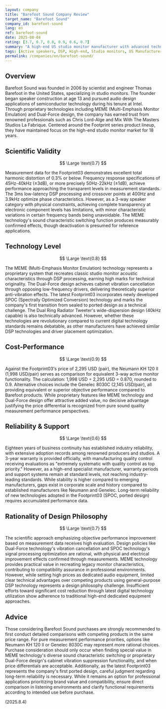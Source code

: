 ```yaml
---
layout: company
title: "Barefoot Sound Company Review"
target_name: "Barefoot Sound"
company_id: barefoot-sound
lang: en
ref: barefoot-sound
date: 2025-08-04
rating: [3.7, 0.7, 0.8, 0.9, 0.6, 0.7]
summary: "A high-end US studio monitor manufacturer with advanced technical capabilities. While MEME technology and Dual-Force design earn industry recognition, cost-performance is standard due to small price differences with alternatives."
tags: [Active speakers, DSP, High-end, Studio monitors, US Manufacturer]
permalink: /companies/en/barefoot-sound/
---
```

## Overview

Barefoot Sound was founded in 2006 by scientist and engineer Thomas Barefoot in the United States, specializing in studio monitors. The founder began speaker construction at age 13 and pursued audio design applications of semiconductor technology during his tenure at Intel. Through proprietary technologies including MEME (Multi-Emphasis Monitor Emulation) and Dual-Force design, the company has earned trust from renowned professionals such as Chris Lord-Alge and Mix With The Masters Studios La Fabrique. Centered around the Footprint series product lineup, they have maintained focus on the high-end studio monitor market for 18 years.

## Scientific Validity

$$ \Large \text{0.7} $$

Measurement data for the Footprint03 demonstrates excellent total harmonic distortion of 0.3% or below. Frequency response specifications of 45Hz-40kHz (±3dB), or more precisely 50Hz-22kHz (±1dB), achieve performance approaching the transparent levels in measurement standards. The 3ms low-latency DSP processing and crossover points at 400Hz and 3.9kHz optimize phase characteristics. However, as a 3-way speaker category with physical constraints, achieving complete transparency at electronic component levels has limitations, with minor characteristic variations in certain frequency bands being unavoidable. The MEME technology's sound characteristic switching function produces measurably confirmed effects, though deactivation is presumed for reference applications.

## Technology Level

$$ \Large \text{0.8} $$

The MEME (Multi-Emphasis Monitor Emulation) technology represents a proprietary system that recreates classic studio monitor acoustic characteristics through DSP processing, earning high marks for technical originality. The Dual-Force design achieves cabinet vibration cancellation through opposing low-frequency drivers, delivering theoretically superior anti-vibration effects. The latest Footprint03 incorporates newly developed SPOC (Spectrally Optimized Conversion) technology and marks the company's first transition from sealed to ported design as a technical challenge. The Dual Ring Radiator Tweeter's wide-dispersion design (40kHz capable) is also technically advanced. However, whether these technologies are revolutionary compared to current digital technology standards remains debatable, as other manufacturers have achieved similar DSP technologies and driver placement optimization.

## Cost-Performance

$$ \Large \text{0.9} $$

Against the Footprint03's price of 2,295 USD (pair), the Neumann KH 120 II (1,998 USD/pair) serves as comparison for equivalent 3-way active monitor functionality. The calculation: 1,998 USD ÷ 2,295 USD = 0.870, rounded to 0.9. Alternative choices include the Genelec 8030C (2,145 USD/pair), all providing equivalent or superior objective performance compared to Barefoot products. While proprietary features like MEME technology and Dual-Force design offer attractive added value, no decisive advantage justifying the price differential is recognized from pure sound quality measurement performance perspectives.

## Reliability & Support

$$ \Large \text{0.6} $$

Eighteen years of business continuity has established industry reliability, with extensive adoption records among renowned producers and studios. A 3-year warranty is provided officially, with manufacturing quality control receiving evaluations as "extremely systematic with quality control as top priority." However, as a high-end specialist manufacturer, warranty periods and support systems remain at standard levels, not reaching industry-leading standards. While stability is higher compared to emerging manufacturers, gaps exist in corporate scale and history compared to established manufacturers like Neumann and Genelec. Long-term reliability of new technologies adopted in the Footprint03 (SPOC, ported design) requires accumulated performance data.

## Rationality of Design Philosophy

$$ \Large \text{0.7} $$

The scientific approach emphasizing objective performance improvement based on measurement data receives high evaluation. Design policies like Dual-Force technology's vibration cancellation and SPOC technology's signal processing optimization are rational, with physical and electrical improvement effects confirmed through measurements. MEME technology provides practical value in recreating legacy monitor characteristics, contributing to compatibility assurance in professional environments. However, while setting high prices as dedicated audio equipment, limited clear technical advantages over competing products using general-purpose DSP technology represents a design philosophy challenge. Insufficient efforts toward significant cost reduction through latest digital technology utilization show adherence to traditional high-end dedicated equipment approaches.

## Advice

Those considering Barefoot Sound purchases are strongly recommended to first conduct detailed comparisons with competing products in the same price range. For pure measurement performance priorities, options like Neumann KH 120 II or Genelec 8030C may represent more rational choices. Purchase consideration should only occur when finding special value in MEME technology's diverse sound characteristic switching or proprietary Dual-Force design's cabinet vibration suppression functionality, and when price differentials are acceptable. Additionally, as the latest Footprint03 represents the company's first ported design, careful judgment regarding long-term reliability is necessary. While it remains an option for professional applications prioritizing brand value and compatibility, ensure direct comparison in listening environments and clarify functional requirements according to intended use before purchase.

(2025.8.4)
